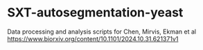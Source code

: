 # SXT-autosegmentation-yeast
Data processing and analysis scripts for Chen, Mirvis, Ekman et al
https://www.biorxiv.org/content/10.1101/2024.10.31.621371v1
